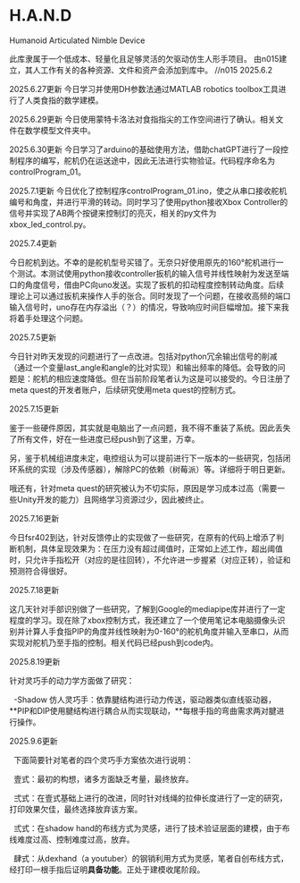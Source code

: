 # H.A.N.D

Humanoid Articulated Nimble Device

此库隶属于一个低成本、轻量化且足够灵活的欠驱动仿生人形手项目。
由n015建立，其人工作有关的各种资源、文件和资产会添加到库中。
//n015 2025.6.2

2025.6.27更新
今日学习并使用DH参数法通过MATLAB robotics toolbox工具进行了人类食指的数学建模。

2025.6.29更新
今日使用蒙特卡洛法对食指指尖的工作空间进行了确认。相关文件在数学模型文件夹中。

2025.6.30更新
今日学习了arduino的基础使用方法，借助chatGPT进行了一段控制程序的编写，舵机仍在运送途中，因此无法进行实物验证。代码程序命名为controlProgram\_01。

2025.7.1更新
今日优化了控制程序controlProgram\_01.ino，使之从串口接收舵机编号和角度，并进行平滑的转动。同时学习了使用python接收Xbox Controller的信号并实现了AB两个按键来控制灯的亮灭，相关的py文件为xbox\_led\_control.py。

2025.7.4更新

今日舵机到达。不幸的是舵机型号买错了。无奈只好使用原先的160°舵机进行一个测试。本测试使用python接收controller扳机的输入信号并线性映射为发送至端口的角度信号，借由PC向uno发送。实现了扳机的扣动程度控制转动角度。后续理论上可以通过扳机来操作人手的张合。同时发现了一个问题，在接收高频的端口输入信号时，uno存在内存溢出（？）的情况，导致响应时间巨幅增加。接下来我将着手处理这个问题。

2025.7.5更新

今日针对昨天发现的问题进行了一点改进。包括对python冗余输出信号的削减（通过一个变量last\_angle和angle的比对实现）和输出频率的降低。会导致的问题是：舵机的相应速度降低。但在当前阶段笔者认为这是可以接受的。今日注册了meta quest的开发者账户，后续研究使用meta quest的控制方式。

2025.7.15更新

鉴于一些硬件原因，其实就是电脑出了一点问题，我不得不重装了系统。因此丢失了所有文件，好在一些进度已经push到了这里，万幸。

另，鉴于机械组进度未定，电控组认为可以提前进行下一版本的一些研究，包括闭环系统的实现（涉及传感器），解除PC的依赖（树莓派）等。详细将于明日更新。

哦还有，针对meta quest的研究被认为不切实际，原因是学习成本过高（需要一些Unity开发的能力）且网络学习资源过少，因此被终止。

2025.7.16更新

今日fsr402到达，针对反馈停止的实现做了一些研究，在原有的代码上增添了判断机制，具体呈现效果为：在压力没有超过阈值时，正常如上述工作，超出阈值时，只允许手指松开（对应的是往回转），不允许进一步握紧（对应正转），验证和预测符合得很好。

2025.7.18更新

这几天针对手部识别做了一些研究，了解到Google的mediapipe库并进行了一定程度的学习。现在除了xbox控制方式，我还建立了一个使用笔记本电脑摄像头识别并计算人手食指PIP的角度并线性映射为0-160°的舵机角度并输入至串口，从而实现对舵机乃至手指的控制。相关代码已经push到code内。

2025.8.19更新

针对灵巧手的动力学方面做了研究：

 	-Shadow 仿人灵巧手：依靠腱结构进行动力传送，驱动器类似直线驱动器，\*\*PIP和DIP使用腱结构进行耦合从而实现联动，\*\*每根手指的弯曲需求两对腱进行操作。

2025.9.6更新

&nbsp;	下面简要针对笔者的四个灵巧手方案依次进行说明：

&nbsp;	壹式：最初的构想，诸多方面缺乏考量，最终放弃。

&nbsp;	弍式：在壹式基础上进行的改进，同时针对线绳的拉伸长度进行了一定的研究，打印效果欠佳，最终选择放弃该方案。

&nbsp;	弎式：在shadow hand的布线方式为灵感，进行了技术验证层面的建模，由于布线难度过高、控制难度过高，放弃。

&nbsp;	肆式：从dexhand（a youtuber）的钢销利用方式为灵感，笔者自创布线方式，经打印一根手指后证明**具备功能**。正处于建模收尾阶段。


